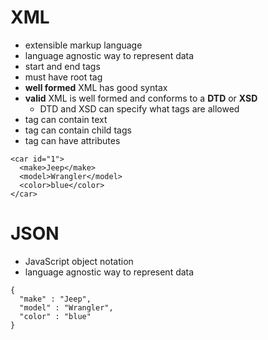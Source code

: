 # XML
* extensible markup language
* language agnostic way to represent data
* start and end tags
* must have root tag
* **well formed** XML has good syntax
* **valid** XML is well formed and conforms to a **DTD** or **XSD**
  * DTD and XSD can specify what tags are allowed
* tag can contain text
* tag can contain child tags
* tag can have attributes

```
<car id="1">
  <make>Jeep</make>
  <model>Wrangler</model>
  <color>blue</color>
</car>
```

# JSON
* JavaScript object notation
* language agnostic way to represent data

```
{
  "make" : "Jeep",
  "model" : "Wrangler",
  "color" : "blue"
}
```
